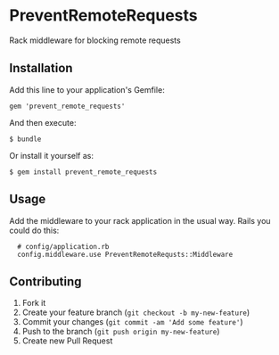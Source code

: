 # PreventRemoteRequests

Rack middleware for blocking remote requests

## Installation

Add this line to your application's Gemfile:

    gem 'prevent_remote_requests'

And then execute:

    $ bundle

Or install it yourself as:

    $ gem install prevent_remote_requests



## Usage

Add the middleware to your rack application in the usual way. Rails you could do this:

      # config/application.rb
      config.middleware.use PreventRemoteRequsts::Middleware


## Contributing

1. Fork it
2. Create your feature branch (`git checkout -b my-new-feature`)
3. Commit your changes (`git commit -am 'Add some feature'`)
4. Push to the branch (`git push origin my-new-feature`)
5. Create new Pull Request
